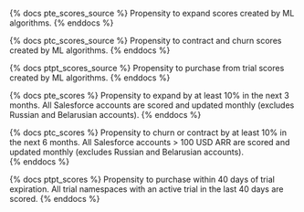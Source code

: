 {% docs pte_scores_source %}
Propensity to expand scores created by ML algorithms. 
{% enddocs %}

{% docs ptc_scores_source %}
Propensity to contract and churn scores created by ML algorithms. 
{% enddocs %}

{% docs ptpt_scores_source %}
Propensity to purchase from trial scores created by ML algorithms. 
{% enddocs %}

{% docs pte_scores %}
Propensity to expand by at least 10% in the next 3 months. All Salesforce accounts are scored and updated monthly (excludes Russian and Belarusian accounts). 
{% enddocs %}

{% docs ptc_scores %}
Propensity to churn or contract by at least 10% in the next 6 months. All Salesforce accounts > 100 USD ARR are scored and updated monthly (excludes Russian and Belarusian accounts).  
{% enddocs %}

{% docs ptpt_scores %}
Propensity to purchase within 40 days of trial expiration. All trial namespaces with an active trial in the last 40 days are scored. 
{% enddocs %}
